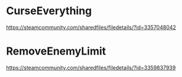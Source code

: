 # CurseEverything

https://steamcommunity.com/sharedfiles/filedetails/?id=3357048042

# RemoveEnemyLimit

https://steamcommunity.com/sharedfiles/filedetails/?id=3359837939
